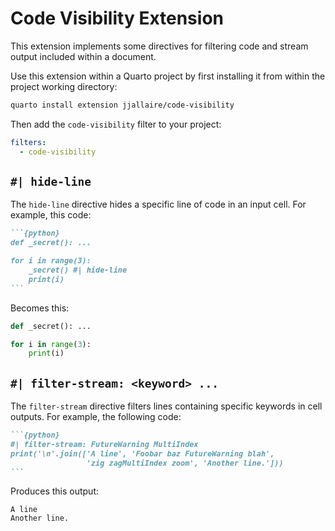 # Code Visibility Extension

This extension implements some directives for filtering code and stream
output included within a document.

Use this extension within a Quarto project by first installing it from within the project working directory:

``` bash
quarto install extension jjallaire/code-visibility
```

Then add the `code-visibility` filter to your project:

```yaml
filters:
  - code-visibility
```

## `#| hide-line`

The `hide-line` directive hides a specific line of code in an input
cell. For example, this code:

```` markdown
```{python}
def _secret(): ...

for i in range(3):
    _secret() #| hide-line
    print(i)
```
````

Becomes this:

``` python
def _secret(): ...

for i in range(3):
    print(i)
```

## `#| filter-stream: <keyword> ...`

The `filter-stream` directive filters lines containing specific keywords
in cell outputs. For example, the following code:

```` markdown
```{python}
#| filter-stream: FutureWarning MultiIndex
print('\n'.join(['A line', 'Foobar baz FutureWarning blah', 
                 'zig zagMultiIndex zoom', 'Another line.']))
```
````

Produces this output:

    A line
    Another line.
